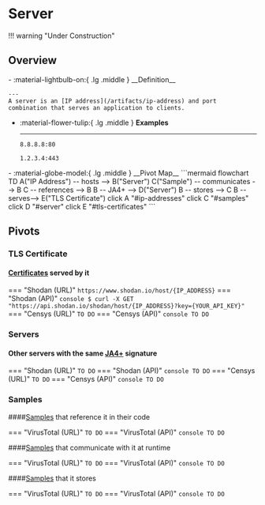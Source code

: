 # Server

!!! warning "Under Construction"

## Overview

<div class="grid cards" markdown>
-   :material-lightbulb-on:{ .lg .middle } __Definition__

    ---
	A server is an [IP address](/artifacts/ip-address) and port combination that serves an application to clients.

-   :material-flower-tulip:{ .lg .middle } __Examples__

    ---
    `8.8.8.8:80`
	
	`1.2.3.4:443`
</div>

<div class="grid cards" markdown>
-   :material-globe-model:{ .lg .middle } __Pivot Map__
	```mermaid
	flowchart TD
		A("IP Address") -- hosts --> B("Server")
		C("Sample") -- communicates --> B
		C -- references --> B
		B -- JA4+ --> D("Server")
		B -- stores --> C
		B -- serves--> E("TLS Certificate")
		click A "#ip-addresses"
		click C "#samples"
		click D "#server"
		click E "#tls-certificates"
	```
</div>

## Pivots

### TLS Certificate

#### [Certificates](/artifacts/tls_certificate) served by it

=== "Shodan (URL)"
    ```
	https://www.shodan.io/host/{IP_ADDRESS}
    ```
=== "Shodan (API)"
    ``` console
	$ curl -X GET "https://api.shodan.io/shodan/host/{IP_ADDRESS}?key={YOUR_API_KEY}"
    ```
=== "Censys (URL)"
    ```
	TO DO
    ```
=== "Censys (API)"
    ``` console
	TO DO
    ```

### Servers

#### Other servers with the same [JA4+](/methods/ja4) signature

=== "Shodan (URL)"
    ```
	TO DO
    ```
=== "Shodan (API)"
    ``` console
	TO DO
    ```
=== "Censys (URL)"
    ```
	TO DO
    ```
=== "Censys (API)"
    ``` console
	TO DO
    ```

### Samples

####[Samples](/artifacts/sample) that reference it in their code

=== "VirusTotal (URL)"
    ```
	TO DO
    ```
=== "VirusTotal (API)"
    ``` console
	TO DO
    ```

####[Samples](/artifacts/sample) that communicate with it at runtime

=== "VirusTotal (URL)"
    ```
	TO DO
    ```
=== "VirusTotal (API)"
    ``` console
	TO DO
    ```

####[Samples](/artifacts/sample) that it stores

=== "VirusTotal (URL)"
    ```
	TO DO
    ```
=== "VirusTotal (API)"
    ``` console
	TO DO
    ```
